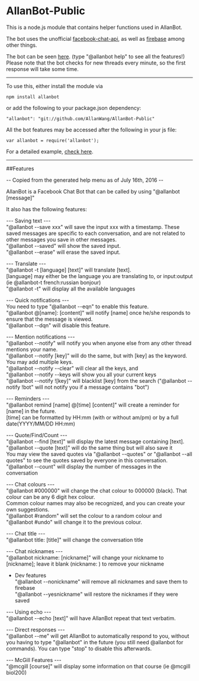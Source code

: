 # AllanBot-Public

This is a node.js module that contains helper functions used in AllanBot.

The bot uses the unofficial [facebook-chat-api](https://github.com/Schmavery/facebook-chat-api), as well as [firebase](https://www.firebase.com/) among other things.

The bot can be seen [here](https://www.facebook.com/profile.php?id=100004410158491). (type "@allanbot help" to see all the features!)
Please note that the bot checks for new threads every minute, so the first response will take some time.

---------------------------

To use this, either install the module via

`npm install allanbot`

or add the following to your package.json dependency:

`"allanbot": "git://github.com/AllanWang/AllanBot-Public"`

All the bot features may be accessed after the following in your js file:

`var allanbot = require('allanbot');`

For a detailed example, [check here](https://github.com/AllanWang/AllanBot-Public/blob/master/SAMPLE.md).

--------------------------

##Features

-- Copied from the generated help menu as of July 16th, 2016 --

AllanBot is a Facebook Chat Bot that can be called by using "@allanbot [message]"

It also has the following features:

--- Saving text ---  
"@allanbot --save xxx" will save the input xxx with a timestamp. These saved messages are specific to each conversation, and are not related to other messages you save in other messages.   
"@allanbot --saved" will show the saved input.  
"@allanbot --erase" will erase the saved input.  

--- Translate ---  
"@allanbot -t [language] [text]" will translate [text].  
[language] may either be the language you are translating to, or input:output (ie @allanbot-t french:russian bonjour)  
"@allanbot -t" will display all the available languages  

--- Quick notifications ---  
You need to type "@allanbot --eqn" to enable this feature.  
"@allanbot @[name]: [content]" will notify [name] once he/she responds to ensure that the message is viewed.  
"@allanbot --dqn" will disable this feature.  

--- Mention notifications ---  
"@allanbot --notify" will notify you when anyone else from any other thread mentions your name.  
"@allanbot --notify [key]" will do the same, but with [key] as the keyword. You may add multiple keys.  
"@allanbot --notify --clear" will clear all the keys, and  
"@allanbot --notify --keys will show you all your current keys  
"@allanbot --notify ![key]" will blacklist [key] from the search ("@allanbot --notify !bot" will not notify you if a message contains "bot")  

--- Reminders ---  
"@allanbot remind [name] @[time] [content]" will create a reminder for [name] in the future.  
[time] can be formatted by HH:mm (with or without am/pm) or by a full date(YYYY/MM/DD HH:mm)  

--- Quote/Find/Count ---  
"@allanbot --find [text]" will display the latest message containing [text].  
"@allanbot --quote [text]" will do the same thing but will also save it  
You may view the saved quotes via "@allanbot --quotes" or "@allanbot --all quotes" to see the quotes saved by everyone in this conversation.  
"@allanbot --count" will display the number of messages in the conversation  

--- Chat colours ---  
"@allanbot #000000" will change the chat colour to 000000 (black). That colour can be any 6 digit hex colour.  
Common colour names may also be recognized, and you can create your own suggestions.   
"@allanbot #random" will set the colour to a random colour and   
"@allanbot #undo" will change it to the previous colour.  

--- Chat title ---  
"@allanbot title: [title]" will change the conversation title  

--- Chat nicknames ---  
"@allanbot nickname: [nickname]" will change your nickname to [nickname]; leave it blank (nickname: ) to remove your nickname  
* Dev features  
"@allanbot --nonickname" will remove all nicknames and save them to firebase          
"@allanbot --yesnickname" will restore the nicknames if they were saved

--- Using echo ---  
"@allanbot --echo [text]" will have AllanBot repeat that text verbatim.  

--- Direct responses ---  
"@allanbot --me" will get AllanBot to automatically respond to you, without you having to type "@allanbot" in the future (you still need @allanbot for commands). You can type "stop" to disable this afterwards.  

--- McGill Features ---  
"@mcgill [course]" will display some information on that course (ie @mcgill biol200)  
